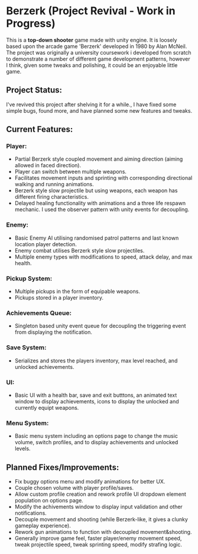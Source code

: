 # Berzerk (Project Revival - Work in Progress)

This is a **top-down shooter** game made with unity engine.
It is loosely based upon the arcade game 'Berzerk' developed in 1980 by Alan McNeil. 
The project was originally a university coursework i developed from scratch to demonstrate a number of different game development patterns,
however I think, given some tweaks and polishing, it could be an enjoyable little game.


## Project Status:

I've revived this project after shelving it for a while., I have fixed some simple bugs, found more, and have planned some new features and tweaks.

## Current Features:

### Player:
- Partial Berzerk style coupled movement and aiming direction (aiming allowed in faced direction).
- Player can switch between multiple weapons.
- Facilitates movement inputs and sprinting with corresponding directional walking and running animations.
- Berzerk style slow projectile but using weapons, each weapon has different firing characteristics.
- Delayed healing functionality with animations and a three life respawn mechanic. I used the observer pattern with unity events for decoupling.

### Enemy:
- Basic Enemy AI utilising randomised patrol patterns and last known location player detection.
- Enemy combat utilises Berzerk style slow projectiles.
- Multiple enemy types with modifications to speed, attack delay, and max health.

### Pickup System:
- Multiple pickups in the form of equipable weapons.
- Pickups stored in a player inventory.

### Achievements Queue:
- Singleton based unity event queue for decoupling the triggering event from displaying the notification.

### Save System:
- Serializes and stores the players inventory, max level reached, and unlocked achievements.

### UI:
- Basic UI with a health bar, save and exit butttons, an animated text window to display achievements, icons to display the unlocked and currently equipt weapons.

### Menu System:
- Basic menu system including an options page to change the music volume, switch profiles, and to display achievements and unlocked levels.

## Planned Fixes/Improvements:

- Fix buggy options menu and modify animations for better UX.
- Couple chosen volume with player profile/saves.
- Allow custom profile creation and rework profile UI dropdown element population on options page.
- Modify the achivements window to display input validation and other notifications.
- Decouple movement and shooting (while Berzerk-like, it gives a clunky gameplay experience).
- Rework gun animations to function with decoupled movement&shooting.
- Generally improve game feel, faster player/enemy movement speed, tweak projectile speed, tweak sprinting speed, modify strafing logic.